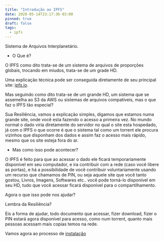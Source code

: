 ```yaml
---
title: "Introdução ao IPFS"
date: 2020-05-14T23:17:36-03:00
pinned: true
draft: false
tags:
  - ipfs
---
```


Sistema de Arquivos Interplanetário.

* O Que é?

O IPFS como dito trata-se de um sistema de arquivos de proporções globais, trocando em miudos, trata-se de um grade HD.

Uma explicação técnica pode ser conseguida diretamente de seu principal site: [ipfs.io](https://ipfs.io).

Mas seguindo como dito trata-se de um grande HD, um sistema que se assemelha ao S3 da AWS ou sistemas de arquivos compatíveis,
mas o que faz o IPFS tão especial?

Sua Resiliência, vamos a explicação simples, digamos que estamos numa grande site, onde você esta fazendo o acesso a primeira vez.
No mundo normal o dado viria diretamente do servidor no qual o site esta hospedado, já com o IPFS o que ocorre é que o sistema tal
como um torrent ele procura vizinhos que disponham dos dados e assim faz o acesso mais rápido, mesmo que os site esteja fora do ar.

* Mas como isso pode acontecer?

O IPFS é feito para que ao acessar o dado ele ficará temporariamente disponível em seu computador, e ira contribuir com a rede
(caso vocë libere as portas), e há a possibilidade de você contribuir voluntariamente usando um recurso que chamamos de PIN, ou seja aquele site
que você tanto gostou, Livros, Imagens, Softwares etc.. você pode torná-lo disponível em seu HD, tudo que você acessar ficará disponível para o compartilhamento.

Agora o que isso pode nos ajudar?

Lembra da Resiliência?

Eis a forma de ajudar, todo documento que acessar, fizer download, fizer o PIN estará agora disponível para acesso, como num torrent, quanto mais pessoas acessam mais copias temos na rede.

Vamos agora ao processo de [instalação](/ipfs/instalacao_ipfs)
